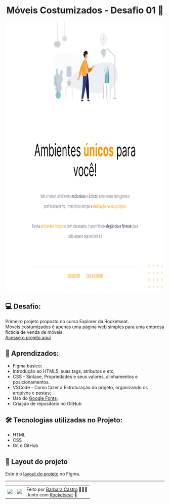  <h1 align="center">Móveis Costumizados - Desafio 01 🚀</h1>
 
 <img src="images/preview.png" alt="preview do projeto" height="850"/>
 
 <h2>💻 Desafio:</h2>
 <p>
   Primeiro projeto proposto no curso Explorer da Rocketseat.
   </br>
   Móveis costumizados é apenas uma página web simples para uma empresa fictícia de venda de móveis.
   </br>
   <a href="https://main--silly-brioche-5de51e.netlify.app/">
     Acesse o projeto aqui
   </a>
 </p>

<h2>🤯 Aprendizados:</h2>
<ul>
  <li>Figma básico;</li>
  <li>Introdução ao HTML5: suas tags, atributos e etc;</li>
  <li>CSS - Sintaxe, Propriedades e seus valores, alinhamentos e posicionamentos.</li>
  <li>VSCode - Como fazer a Estruturação do projeto, organizando os arquivos e pastas;</li>
  <li>Uso do <a href="https://fonts.google.com">Google Fonts;</a></li>
  <li>Criação de repositório no GitHub</li>
</ul>

<h2>🛠 Tecnologias utilizadas no Projeto:</h2>
<ul>
  <li>HTML</li>
  <li>CSS</li>
  <li>Git e GitHub</li>
</ul>

<h2>🎨 Layout do projeto</h2>
<p>
  Este é o <a href="https://www.figma.com/file/dZwREQYzGOFsCjEoObp5Mx/Explorer---Projeto-01-(Copy)?node-id=0%3A1&t=sMfD75Hlfo1V8SKh-0">layout do projeto</a> no Figma.
</p>

---

<table align="center">
  <tr>
    <td>
      <img src="https://github.com/barbcastro.png" width="100px" />
    </td>
    <td>
      <img src="https://github.com/rocketseat-education.png" width="100px" />
    </td>
    <td>
      Feito por <a href="https://github.com/barbcastro">Barbara Castro</a> 🙋🏽‍♀️
      <br> Junto com <a href="https://rocketseat.com.br">Rocketseat</a> 🚀.
    </td>
  </tr>
</table>
